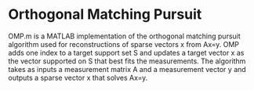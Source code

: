 # Orthogonal Matching Pursuit
OMP.m is a MATLAB implementation of the orthogonal matching pursuit algorithm used for reconstructions of sparse vectors x from Ax=y. OMP adds one index to a target support set S and updates a target vector x as the vector supported on S that best fits the measurements. The algorithm takes as inputs a measurement matrix A and a measurement vector y and outputs a sparse vector x that solves Ax=y. 
